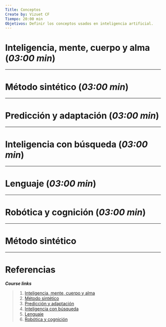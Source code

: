 ```yaml
---
Title: Conceptos
Create by: Vizuet CF
Tiempo: 20:00 min
Objetivos: Definir los conceptos usados en inteligencia artificial.
---
```

# Inteligencia, mente, cuerpo y alma (*03:00 min*)

---
# Método sintético (*03:00 min*)

---
# Predicción y adaptación (*03:00 min*)

---
# Inteligencia con búsqueda (*03:00 min*)

---
# Lenguaje (*03:00 min*)

---
# Robótica y cognición (*03:00 min*)

---
# Método sintético

---
# Referencias

***Course links***

> 1. [Inteligencia, mente, cuerpo y alma](https://www.coursera.org/learn/sesenta-anos-inteligencia-artificial/lecture/HkxV8/inteligencia-mente-cuerpo-y-alma)
> 2. [Método sintético](https://www.coursera.org/learn/sesenta-anos-inteligencia-artificial/lecture/P8Lny/metodo-sintetico)
> 3. [Predicción y adaptación](https://www.coursera.org/learn/sesenta-anos-inteligencia-artificial/lecture/LRT1Y/prediccion-y-adaptacion)
> 4. [Inteligencia con búsqueda](https://www.coursera.org/learn/sesenta-anos-inteligencia-artificial/lecture/SR4RD/inteligencia-como-busqueda)
> 5. [Lenguaje](https://www.coursera.org/learn/sesenta-anos-inteligencia-artificial/lecture/S7QzG/lenguaje)
> 6. [Robótica y cognición](https://www.coursera.org/learn/sesenta-anos-inteligencia-artificial/lecture/wu6eW/robotica-y-cognicion)